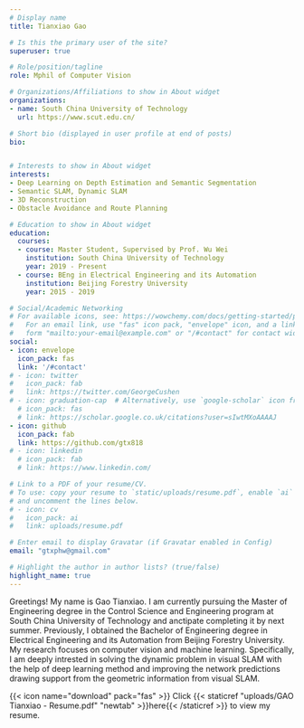 ```yaml
---
# Display name
title: Tianxiao Gao

# Is this the primary user of the site?
superuser: true

# Role/position/tagline
role: Mphil of Computer Vision

# Organizations/Affiliations to show in About widget
organizations:
- name: South China University of Technology
  url: https://www.scut.edu.cn/

# Short bio (displayed in user profile at end of posts)
bio: 


# Interests to show in About widget
interests:
- Deep Learning on Depth Estimation and Semantic Segmentation
- Semantic SLAM, Dynamic SLAM
- 3D Reconstruction
- Obstacle Avoidance and Route Planning

# Education to show in About widget
education:
  courses:
  - course: Master Student, Supervised by Prof. Wu Wei
    institution: South China University of Technology
    year: 2019 - Present
  - course: BEng in Electrical Engineering and its Automation
    institution: Beijing Forestry University
    year: 2015 - 2019

# Social/Academic Networking
# For available icons, see: https://wowchemy.com/docs/getting-started/page-builder/#icons
#   For an email link, use "fas" icon pack, "envelope" icon, and a link in the
#   form "mailto:your-email@example.com" or "/#contact" for contact widget.
social:
- icon: envelope
  icon_pack: fas
  link: '/#contact'
# - icon: twitter
#   icon_pack: fab
#   link: https://twitter.com/GeorgeCushen
# - icon: graduation-cap  # Alternatively, use `google-scholar` icon from `ai` icon pack
  # icon_pack: fas
  # link: https://scholar.google.co.uk/citations?user=sIwtMXoAAAAJ
- icon: github
  icon_pack: fab
  link: https://github.com/gtx818
# - icon: linkedin
  # icon_pack: fab
  # link: https://www.linkedin.com/

# Link to a PDF of your resume/CV.
# To use: copy your resume to `static/uploads/resume.pdf`, enable `ai` icons in `params.toml`, 
# and uncomment the lines below.
# - icon: cv
#   icon_pack: ai
#   link: uploads/resume.pdf

# Enter email to display Gravatar (if Gravatar enabled in Config)
email: "gtxphw@gmail.com"

# Highlight the author in author lists? (true/false)
highlight_name: true
---
```


Greetings! My name is Gao Tianxiao. I am currently pursuing the Master of Engineering degree in the Control Science and Engineering program at South China University of Technology and anctipate completing it by next summer. Previously, I obtained the Bachelor of Engineering degree in Electrical Engineering and its Automation from Beijing Forestry University. My research focuses on computer vision and machine learning. Specifically, I am deeply intrested in solving the dynamic problem in visual SLAM with the help of deep learning method and improving the network predictions drawing support from the geometric information from visual SLAM.

{{< icon name="download" pack="fas" >}} Click {{< staticref "uploads/GAO Tianxiao - Resume.pdf" "newtab" >}}here{{< /staticref >}} to view my resume.

